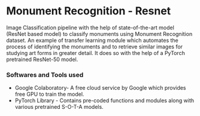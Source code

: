 # Monument Recognition - Resnet #
Image Classification pipeline with the help of state-of-the-art model (ResNet based model) to classify monuments using Monument Recognition dataset. An example of transfer learning module which automates the process of identifying the monuments and to retrieve similar images for studying art forms in greater detail. It does so with the help of a PyTorch pretrained ResNet-50 model.

### Softwares and Tools used ###
* Google Colaboratory- A free cloud service by Google which provides free GPU to train the model.
* PyTorch Library - Contains pre-coded functions and modules along with various pretrained S-O-T-A models.
